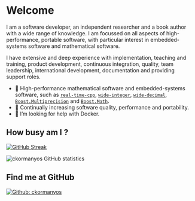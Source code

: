 # Welcome

I am a software developer, an independent researcher and a book author with a wide range of knowledge. I am focussed on all aspects of high-performance, portable software, with particular interest in embedded-systems software and mathematical software.

I have extensive and deep experience with implementation, teaching and training, product development, continuous integration, quality, team leadership, international development, documentation and providing support roles.

- 🔭 High-performance mathematical software and embedded-systems software, such as [`real-time-cpp`](https://github.com/boostorg/real-time-cpp), [`wide-integer`](https://github.com/ckormanyos/wide-integer), [`wide-decimal`](https://github.com/ckormanyos/wide-decimal), [`Boost.Multiprecision`](https://github.com/boostorg/multiprecision) and [`Boost.Math`](https://github.com/boostorg/math).
- 🌱 Continually increasing software quality, performance and portability.
- 🤔 I’m looking for help with Docker.


## How busy am I ?

<!-- Generate streak: http://github-readme-streak-stats.herokuapp.com/demo/ -->
[![GitHub Streak](http://github-readme-streak-stats.herokuapp.com?user=ckormanyos&theme=solarized-dark)](https://git.io/streak-stats)

![ckormanyos GitHub statistics](https://github-readme-stats.vercel.app/api?username=ckormanyos&theme=material-palenight&show_icons=true)

## Find me at GitHub

[![Github: ckormanyos](https://img.shields.io/badge/-ckormanyos-blue?style=flat-square&logo=GitHub&logoColor=white&color=black&link=https://github.com/ckormanyos)](https://github.com/ckormanyos)
